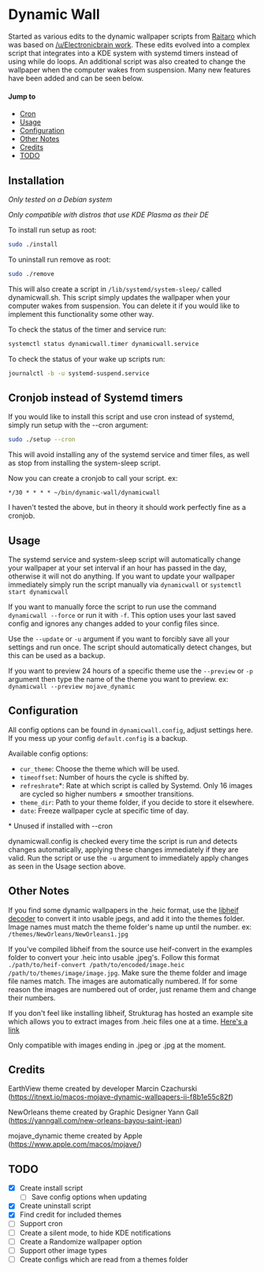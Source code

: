 # Dynamic Wall

Started as various edits to the dynamic wallpaper scripts from [Raitaro](https://gitlab.com/RaitaroH/dynamic-wall) which was based on [/u/Electronicbrain work](https://www.reddit.com/r/unixporn/comments/a7mga5/plasma_a_clone_of_macos_mojaves_dynamic_wallpaper/). These edits evolved into a complex script that integrates into a KDE system with systemd timers instead of using while do loops. An additional script was also created to change the wallpaper when the computer wakes from suspension. Many new features have been added and can be seen below.

#### Jump to

-   [Cron](#cronjob-instead-of-systemd-timers)
-   [Usage](#usage)
-   [Configuration](#configuration)
-   [Other Notes](#other-notes)
-   [Credits](#credits)
-   [TODO](#todo)

## Installation  
*Only tested on a Debian system*

*Only compatible with distros that use KDE Plasma as their DE*

To install run setup as root:
```sh
sudo ./install
```

To uninstall run remove as root:
```sh
sudo ./remove
```

This will also create a script in `/lib/systemd/system-sleep/` called dynamicwall.sh. This script simply updates the wallpaper when your computer wakes from suspension. You can delete it if you would like to implement this functionality some other way.

To check the status of the timer and service run:
```sh
systemctl status dynamicwall.timer dynamicwall.service
```

To check the status of your wake up scripts run:
```sh
journalctl -b -u systemd-suspend.service
```

## Cronjob instead of Systemd timers

If you would like to install this script and use cron instead of systemd, simply run setup with the --cron argument:
```sh
sudo ./setup --cron
```

This will avoid installing any of the systemd service and timer files, as well as stop from installing the system-sleep script.

Now you can create a cronjob to call your script. ex:

`*/30 * * * * ~/bin/dynamic-wall/dynamicwall`

I haven't tested the above, but in theory it should work perfectly fine as a cronjob.

## Usage
The systemd service and system-sleep script will automatically change your wallpaper at your set interval if an hour has passed in the day, otherwise it will not do anything. If you want to update your wallpaper immediately simply run the script manually via `dynamicwall` or `systemctl start dynamicwall`

If you want to manually force the script to run use the command `dynamicwall --force` or run it with `-f`. This option uses your last saved config and ignores any changes added to your config files since.

Use the `--update` or `-u` argument if you want to forcibly save all your settings and run once. The script should automatically detect changes, but this can be used as a backup.

If you want to preview 24 hours of a specific theme use the `--preview` or `-p` argument then type the name of the theme you want to preview. ex: `dynamicwall --preview mojave_dynamic`

## Configuration
All config options can be found in `dynamicwall.config`, adjust settings here. If you mess up your config `default.config` is a backup.

Available config options:
*   `cur_theme`: Choose the theme which will be used.
*   `timeoffset`: Number of hours the cycle is shifted by.
*   `refreshrate`\*: Rate at which script is called by Systemd. Only 16 images are cycled so higher numbers ≠ smoother transitions.
*   `theme_dir`: Path to your theme folder, if you decide to store it elsewhere.
*   `date`: Freeze wallpaper cycle at specific time of day.

\* Unused if installed with --cron

dynamicwall.config is checked every time the script is run and detects changes automatically, applying these changes immediately if they are valid. Run the script or use the `-u` argument to immediately apply changes as seen in the Usage section above.

## Other Notes

If you find some dynamic wallpapers in the .heic format, use the [libheif decoder](https://github.com/strukturag/libheif) to convert it into usable jpegs, and add it into the themes folder. Image names must match the theme folder's name up until the number. ex: `/themes/NewOrleans/NewOrleans1.jpg`

If you've compiled libheif from the source use heif-convert in the examples folder to convert your .heic into usable .jpeg's. Follow this format `./path/to/heif-convert /path/to/encoded/image.heic /path/to/themes/image/image.jpg`. Make sure the theme folder and image file names match. The images are automatically numbered. If for some reason the images are numbered out of order, just rename them and change their numbers.

If you don't feel like installing libheif, Strukturag has hosted an example site which allows you to extract images from .heic files one at a time. [Here's a link](https://strukturag.github.io/libheif/)

Only compatible with images ending in .jpeg or .jpg at the moment.

## Credits
EarthView theme created by developer Marcin Czachurski (<https://itnext.io/macos-mojave-dynamic-wallpapers-ii-f8b1e55c82f>)

NewOrleans theme created by Graphic Designer Yann Gall (<https://yanngall.com/new-orleans-bayou-saint-jean>)

mojave_dynamic theme created by Apple (<https://www.apple.com/macos/mojave/>)



## TODO
-   [x]  Create install script
    -   [ ]  Save config options when updating
-   [x]  Create uninstall script
-   [x]  Find credit for included themes
-   [ ]  Support cron
-   [ ]  Create a silent mode, to hide KDE notifications
-   [ ]  Create a Randomize wallpaper option
-   [ ]  Support other image types
-   [ ]  Create configs which are read from a themes folder
